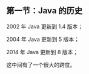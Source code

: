 ## 第一节：Java 的历史

2002 年 Java 更新到 1.4 版本；

2004 年 Java 更新到 5 版本；

2014 年 Java 更新到 8 版本；

这中间有了一个很大的跨度。
